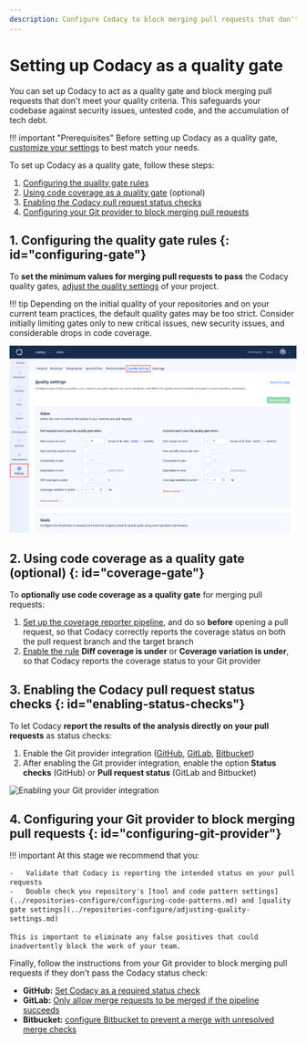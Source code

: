 ```yaml
---
description: Configure Codacy to block merging pull requests that don't meet your quality standards.
---
```


# Setting up Codacy as a quality gate

You can set up Codacy to act as a quality gate and block merging pull requests that don't meet your quality criteria. This safeguards your codebase against security issues, untested code, and the accumulation of tech debt.

!!! important "Prerequisites"
    Before setting up Codacy as a quality gate, [customize your settings](tweaking-your-settings.md) to best match your needs.

To set up Codacy as a quality gate, follow these steps:

1.  [Configuring the quality gate rules](#configuring-gate)
1.  [Using code coverage as a quality gate](#coverage-gate) (optional)
1.  [Enabling the Codacy pull request status checks](#enabling-status-checks)
1.  [Configuring your Git provider to block merging pull requests](#configuring-git-provider)

## 1. Configuring the quality gate rules {: id="configuring-gate"}

To **set the minimum values for merging pull requests to pass** the Codacy quality gates, [adjust the quality settings](../repositories-configure/adjusting-quality-settings.md) of your project.

!!! tip
    Depending on the initial quality of your repositories and on your current team practices, the default quality gates may be too strict.  Consider initially limiting gates only to new critical issues, new security issues, and considerable drops in code coverage.

![Adjusting the quality settings](../repositories-configure/images/quality-settings.png)

## 2. Using code coverage as a quality gate (optional) {: id="coverage-gate"}

To **optionally use code coverage as a quality gate** for merging pull requests:

1.  [Set up the coverage reporter pipeline](../coverage-reporter/index.md), and do so **before** opening a pull request, so that Codacy correctly reports the coverage status on both the pull request branch and the target branch
1.  [Enable the rule](../repositories-configure/adjusting-quality-settings.md#gates) **Diff coverage is under** or **Coverage variation is under**, so that Codacy reports the coverage status to your Git provider

## 3. Enabling the Codacy pull request status checks {: id="enabling-status-checks"}

To let Codacy **report the results of the analysis directly on your pull requests** as status checks:

1.  Enable the Git provider integration ([GitHub](../repositories-configure/integrations/github-integration.md#enabling), [GitLab](../repositories-configure/integrations/gitlab-integration.md#enabling), [Bitbucket](../repositories-configure/integrations/bitbucket-integration.md#enabling))
1.  After enabling the Git provider integration, enable the option **Status checks** (GitHub) or **Pull request status** (GitLab and Bitbucket)

![Enabling your Git provider integration](../repositories-configure/integrations/images/github-integration.png)

## 4. Configuring your Git provider to block merging pull requests {: id="configuring-git-provider"}

!!! important
    At this stage we recommend that you:

    -   Validate that Codacy is reporting the intended status on your pull requests
    -   Double check you repository's [tool and code pattern settings](../repositories-configure/configuring-code-patterns.md) and [quality gate settings](../repositories-configure/adjusting-quality-settings.md)

    This is important to eliminate any false positives that could inadvertently block the work of your team.

Finally, follow the instructions from your Git provider to block merging pull requests if they don't pass the Codacy status check:

-   **GitHub:** [Set Codacy as a required status check](https://docs.github.com/en/repositories/configuring-branches-and-merges-in-your-repository/defining-the-mergeability-of-pull-requests/managing-a-branch-protection-rule)
-   **GitLab:** [Only allow merge requests to be merged if the pipeline succeeds](https://docs.gitlab.com/ee/user/project/merge_requests/merge_when_pipeline_succeeds.html#only-allow-merge-requests-to-be-merged-if-the-pipeline-succeeds)
-   **Bitbucket:** [configure Bitbucket to prevent a merge with unresolved merge checks](https://support.atlassian.com/bitbucket-cloud/docs/suggest-or-require-checks-before-a-merge/)
